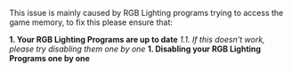 
This issue is mainly caused by RGB Lighting programs trying to access the game memory, to fix this please ensure that:

**1. Your RGB Lighting Programs are up to date**
_1.1. If this doesn’t work, please try disabling them one by one_
**1. Disabling your RGB Lighting Programs one by one**
